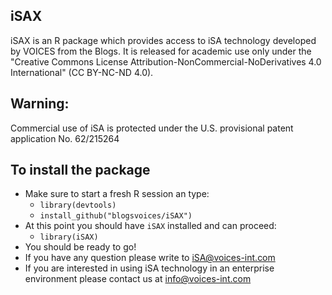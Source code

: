## iSAX
iSAX is an R package which provides access to iSA technology developed by VOICES from the Blogs. It is released for academic use only under the "Creative Commons License Attribution-NonCommercial-NoDerivatives 4.0 International" (CC BY-NC-ND 4.0). 

## Warning:
Commercial use of iSA is protected under the U.S. provisional patent application No. 62/215264

## To install the package
- Make sure to start a fresh R session an type:
  - `library(devtools)`
  - `install_github("blogsvoices/iSAX")`
- At this point you should have `iSAX` installed and can proceed:
  - `library(iSAX)`
- You should be ready to go!
- If you have any question please write to iSA@voices-int.com
- If you are interested in using iSA technology in an enterprise environment please contact us at info@voices-int.com

